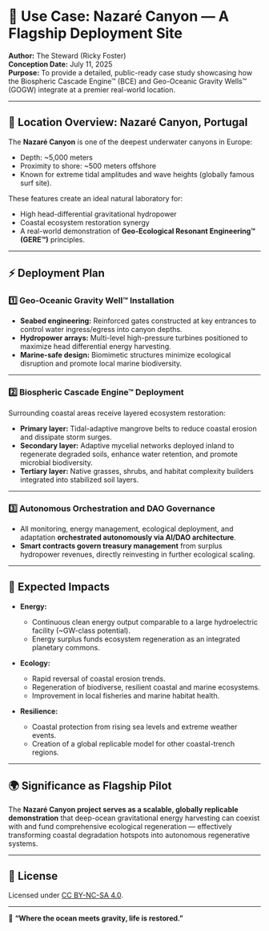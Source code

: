 # 🌊 Use Case: Nazaré Canyon — A Flagship Deployment Site

**Author:** The Steward (Ricky Foster)  
**Conception Date:** July 11, 2025  
**Purpose:** To provide a detailed, public-ready case study showcasing how the Biospheric Cascade Engine™ (BCE) and Geo-Oceanic Gravity Wells™ (GOGW) integrate at a premier real-world location.

---

## 📍 Location Overview: Nazaré Canyon, Portugal

The **Nazaré Canyon** is one of the deepest underwater canyons in Europe:
- Depth: ~5,000 meters
- Proximity to shore: ~500 meters offshore
- Known for extreme tidal amplitudes and wave heights (globally famous surf site).

These features create an ideal natural laboratory for:
- High head-differential gravitational hydropower
- Coastal ecosystem restoration synergy
- A real-world demonstration of **Geo-Ecological Resonant Engineering™ (GERE™)** principles.

---

## ⚡ Deployment Plan

### 1️⃣ Geo-Oceanic Gravity Well™ Installation
- **Seabed engineering:** Reinforced gates constructed at key entrances to control water ingress/egress into canyon depths.
- **Hydropower arrays:** Multi-level high-pressure turbines positioned to maximize head differential energy harvesting.
- **Marine-safe design:** Biomimetic structures minimize ecological disruption and promote local marine biodiversity.

---

### 2️⃣ Biospheric Cascade Engine™ Deployment
Surrounding coastal areas receive layered ecosystem restoration:
- **Primary layer:** Tidal-adaptive mangrove belts to reduce coastal erosion and dissipate storm surges.
- **Secondary layer:** Adaptive mycelial networks deployed inland to regenerate degraded soils, enhance water retention, and promote microbial biodiversity.
- **Tertiary layer:** Native grasses, shrubs, and habitat complexity builders integrated into stabilized soil layers.

---

### 3️⃣ Autonomous Orchestration and DAO Governance
- All monitoring, energy management, ecological deployment, and adaptation **orchestrated autonomously via AI/DAO architecture**.
- **Smart contracts govern treasury management** from surplus hydropower revenues, directly reinvesting in further ecological scaling.

---

## 🌿 Expected Impacts

- **Energy:**  
  - Continuous clean energy output comparable to a large hydroelectric facility (~GW-class potential).
  - Energy surplus funds ecosystem regeneration as an integrated planetary commons.

- **Ecology:**  
  - Rapid reversal of coastal erosion trends.  
  - Regeneration of biodiverse, resilient coastal and marine ecosystems.  
  - Improvement in local fisheries and marine habitat health.

- **Resilience:**  
  - Coastal protection from rising sea levels and extreme weather events.  
  - Creation of a global replicable model for other coastal-trench regions.

---

## 🌍 Significance as Flagship Pilot

The **Nazaré Canyon project serves as a scalable, globally replicable demonstration** that deep-ocean gravitational energy harvesting can coexist with and fund comprehensive ecological regeneration — effectively transforming coastal degradation hotspots into autonomous regenerative systems.

---

## 📜 License

Licensed under [CC BY-NC-SA 4.0](https://creativecommons.org/licenses/by-nc-sa/4.0/).

---

🌱 **“Where the ocean meets gravity, life is restored.”**
